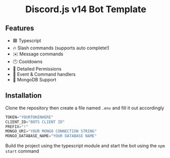 <h1 style="text-align:center;">Discord.js v14 Bot Template</h1>

## Features

* 🟦 Typescript
* 🔥 Slash commands (supports auto complete!)
* ✉️ Message commands
* 🕛 Cooldowns
* 🏴 Detailed Permissions
* 💪 Event & Command handlers
* 🍃 MongoDB Support

## Installation

Clone the repository then create a file named `.env` and fill it out accordingly

```js
TOKEN="YOURTOKENHERE"
CLIENT_ID="BOTS CLIENT ID"
PREFIX="!"
MONGO_URI="YOUR MONGO CONNECTION STRING"
MONGO_DATABASE_NAME="YOUR DATABASE NAME"
```

Build the project using the typescript module and start the bot using the `npm start` command
